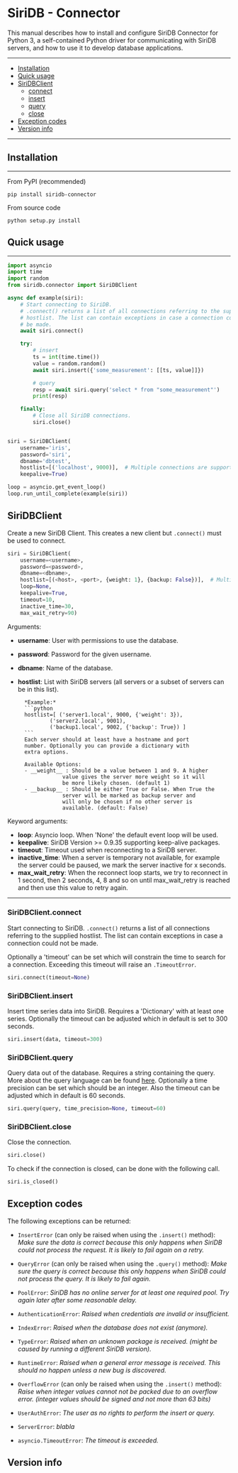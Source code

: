SiriDB - Connector
==================

This manual describes how to install and configure SiriDB Connector for Python 3, a self-contained Python driver for communicating with SiriDB servers, and how to use it to develop database applications.


---------------------------------------
  * [Installation](#installation)
  * [Quick usage](#quick-usage)
  * [SiriDBClient](#siridbclient)
    * [connect](#siridbclientconnect)
    * [insert](#siridbclientinsert)
    * [query](#siridbclientquery)
    * [close](#siridbclientclose)
  * [Exception codes](#exception-codes)
  * [Version info](#version-info)

---------------------------------------

## Installation
------------

From PyPI (recommended)

```
pip install siridb-connector
```

From source code

```
python setup.py install
```


## Quick usage
-------

```python
import asyncio
import time
import random
from siridb.connector import SiriDBClient

async def example(siri):
    # Start connecting to SiriDB.
    # .connect() returns a list of all connections referring to the supplied
    # hostlist. The list can contain exceptions in case a connection could not
    # be made.
    await siri.connect()

    try:
        # insert
        ts = int(time.time())
        value = random.random()
        await siri.insert({'some_measurement': [[ts, value]]})

        # query
        resp = await siri.query('select * from "some_measurement"')
        print(resp)

    finally:
        # Close all SiriDB connections.
        siri.close()


siri = SiriDBClient(
    username='iris',
    password='siri',
    dbname='dbtest',
    hostlist=[('localhost', 9000)],  # Multiple connections are supported
    keepalive=True)

loop = asyncio.get_event_loop()
loop.run_until_complete(example(siri))
```


## SiriDBClient
Create a new SiriDB Client. This creates a new client but `.connect()` must be used to connect.

```python
siri = SiriDBClient(
    username=<username>,
    password=<password>,
    dbname=<dbname>,
    hostlist=[(<host>, <port>, {weight: 1}, {backup: False})],  # Multiple connections are supported
    loop=None,
    keepalive=True,
    timeout=10,
    inactive_time=30,
    max_wait_retry=90)
```

Arguments:
* __username__: User with permissions to use the database.
* __password__: Password for the given username.
* __dbname__: Name of the database.
* __hostlist__: List with SiriDB servers (all servers or a subset of
servers can be in this list).

        *Example:*
        ```python
        hostlist=[ ('server1.local', 9000, {'weight': 3}),
                ('server2.local', 9001),
                ('backup1.local', 9002, {'backup': True}) ]
        ```
        Each server should at least have a hostname and port
        number. Optionally you can provide a dictionary with
        extra options.

        Available Options:
        - __weight__ : Should be a value between 1 and 9. A higher
                    value gives the server more weight so it will
                    be more likely chosen. (default 1)
        - __backup__ : Should be either True or False. When True the
                    server will be marked as backup server and
                    will only be chosen if no other server is
                    available. (default: False)

Keyword arguments:
* __loop__: Asyncio loop. When 'None' the default event loop will be used.
* __keepalive__: SiriDB Version >= 0.9.35 supporting keep-alive packages.
* __timeout__: Timeout used when reconnecting to a SiriDB server.
* __inactive_time__: When a server is temporary not available, for
example the server could be paused, we mark the server inactive for x seconds.
* __max_wait_retry__: When the reconnect loop starts, we try to reconnect in 1 second, then 2 seconds, 4, 8 and so on until max_wait_retry is reached and then use this value to retry again.
******************************************************************************

### SiriDBClient.connect

Start connecting to SiriDB. `.connect()` returns a list of all connections referring to the supplied hostlist. The list can contain exceptions in case a connection could not be made.

Optionally a 'timeout' can be set which will constrain the time to search for a connection. Exceeding this timeout will raise an `.TimeoutError`.

```python
siri.connect(timeout=None)
```

### SiriDBClient.insert

Insert time series data into SiriDB. Requires a 'Dictionary' with at least one series.
Optionally the timeout can be adjusted which in default is set to 300 seconds.

```python
siri.insert(data, timeout=300)
```

### SiriDBClient.query

Query data out of the database. Requires a string containing the query. More about the query language can be found [here](http://siridb.net/docs/). Optionally a time precision can be set which should be an integer. Also the timeout can be adjusted which in default is 60 seconds.

```python
siri.query(query, time_precision=None, timeout=60)
```

### SiriDBClient.close

Close the connection.

```python
siri.close()
```

To check if the connection is closed, can be done with the following call.

```python
siri.is_closed()
```

## Exception codes

The following exceptions can be returned:

- `InsertError` (can only be raised when using the `.insert()` method):
 *Make sure the data is correct because this only happens when SiriDB could not process the request. It is likely to fail again on a retry.*
- `QueryError` (can only be raised when using the `.query()` method):
 *Make sure the query is correct because this only happens when SiriDB could not process the query. It is likely to fail again.*
- `PoolError`:
 *SiriDB has no online server for at least one required pool. Try again later after some reasonable delay.*
- `AuthenticationError`:
 *Raised when credentials are invalid or insufficient.*
- `IndexError`:
 *Raised when the database does not exist (anymore).*
- `TypeError`:
 *Raised when an unknown package is received. (might be caused by running a different SiriDB version).*
- `RuntimeError`:
 *Raised when a general error message is received. This should no happen unless a new bug is discovered.*
- `OverflowError` (can only be raised when using the `.insert()` method):
 *Raise when integer values cannot not be packed due to an overflow error. (integer values should be signed and not more than 63 bits)*
- `UserAuthError`:
 *The user as no rights to perform the insert or query.*


- `ServerError`:
 *blabla*
- `asyncio.TimeoutError`:
 *The timeout is exceeded.*


## Version info